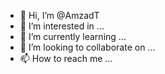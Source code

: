 - 👋 Hi, I’m @AmzadT
- 👀 I’m interested in ...
- 🌱 I’m currently learning ...
- 💞️ I’m looking to collaborate on ...
- 📫 How to reach me ...

<!---
AmzadT/AmzadT is a ✨ special ✨ repository because its `README.md` (this file) appears on your GitHub profile.
You can click the Preview link to take a look at your changes...
--->
